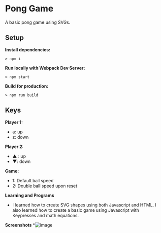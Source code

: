 # Pong Game

A basic pong game using SVGs.

## Setup

**Install dependencies:**

`> npm i`

**Run locally with Webpack Dev Server:**

`> npm start`

**Build for production:**

`> npm run build`

## Keys

**Player 1:**
* a: up
* z: down

**Player 2:**
* ▲ : up
* ▼: down

**Game:**
* 1: Default ball speed
* 2: Double ball speed upon reset

**Learning and Programs**
* I learned how to create SVG shapes using both Javascript and HTML. I also learned how to create a basic game using Javascript with Keypresses and math equations.

**Screenshots**
*![image](https://user-images.githubusercontent.com/29613498/29061722-d7fcee9a-7bd3-11e7-97a3-4782771a336e.png)
